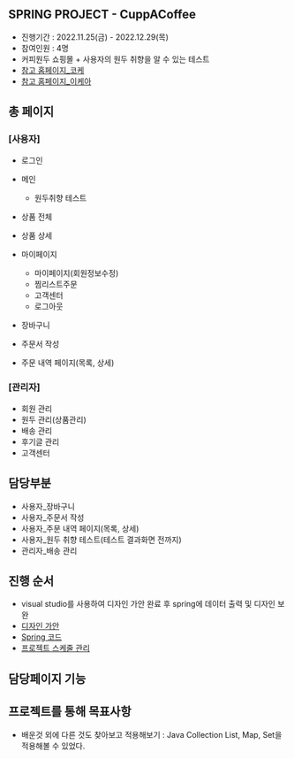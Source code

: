 

## SPRING PROJECT - CuppACoffee

- 진행기간 : 2022.11.25(금) - 2022.12.29(목)
- 참여인원 : 4명
- 커피원두 쇼핑몰 + 사용자의 원두 취향을 알 수 있는 테스트
- [참고 홈페이지_코케](https://smartstore.naver.com/jnbooks) 
- [참고 홈페이지_이케아](https://www.ikea.com/kr/ko/)

## 총 페이지
### [사용자]
- 로그인

- 메인
  - 원두취향 테스트
  
- 상품 전체
- 상품 상세

- 마이페이지 
  - 마이페이지(회원정보수정)
  - 찜리스트주문
  - 고객센터
  - 로그아웃

- 장바구니
- 주문서 작성
- 주문 내역 페이지(목록, 상세)

### [관리자]
- 회원 관리
- 원두 관리(상품관리)
- 배송 관리
- 후기글 관리
- 고객센터

## 담당부분 
- 사용자_장바구니
- 사용자_주문서 작성
- 사용자_주문 내역 페이지(목록, 상세)
- 사용자_원두 취향 테스트(테스트 결과화면 전까지)
- 관리자_배송 관리

## 진행 순서
- visual studio를 사용하여 디자인 가안 완료 후 spring에 데이터 출력 및 디자인 보완
- [디자인 가안](https://github.com/hyeah0/SmartWeb_Contents_WebApplication_developer_class/tree/main/6_Spring_Project_%EC%9B%90%EB%91%90%EC%87%BC%ED%95%91%EB%AA%B0/HTML)
- [Spring 코드](https://github.com/hyeah0/SmartWeb_Contents_WebApplication_developer_class/tree/main/6_Spring_Project_%EC%9B%90%EB%91%90%EC%87%BC%ED%95%91%EB%AA%B0/spring/Final_Coffee_CuppACoffee)
- [프로젝트 스케줄 관리](https://docs.google.com/spreadsheets/d/1dyp5GsrBrywq1jHbqxtnnueAX33mugWEkqiNYHWwU48/edit#gid=441105338) 
 
## 담당페이지 기능

## 프로젝트를 통해 목표사항
- 배운것 외에 다른 것도 찾아보고 적용해보기 : Java Collection List, Map, Set을 적용해볼 수 있었다.

